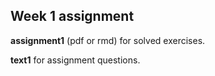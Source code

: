 ## Week 1 assignment

__assignment1__ (pdf or rmd) for solved exercises.

__text1__ for assignment questions.
